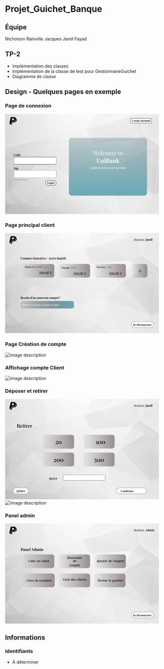# Projet_Guichet_Banque



## Équipe
Nicholson Rainville Jacques
Jamil Fayad

## TP-2
- Implémentation des classes
- Implémentation de la classe de test pour GestionnaireGuichet 
- Diagramme de classe

## Design - Quelques pages en exemple
### Page de connexion
![image description](./Image_Design/1-Accueil.png)
### Page principal client
![image description](./Image_Design/2-AffichageCompte.png)
### Page Création de compte
![image description](./Image_Design/3-CréationCompte.png)
### Affichage compte Client
![image description](./Image_Design/5-AffichageChèque.png)
### Déposer et retirer
![ïmage description](./Image_Design/9-Retirer.png)
![ïmage description](./Image_Design/10-Déposer.png)
### Panel admin
![image description](./Image_Design/11-PanelAdmin.png)

## Informations 
### Identifiants
- À déterminer